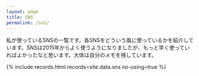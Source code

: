 ```yaml
---
layout: page
title: SNS
permalink: /sns/
---
```


私が使っているSNSの一覧です。各SNSをどういう風に使っているかを紹介しています。SNSは2015年からよく使うようになりましたが、もっと早く使っていればよかったなと思います。大体は自分のメモを残しています。

{% include records.html records=site.data.sns no-using=true %}
